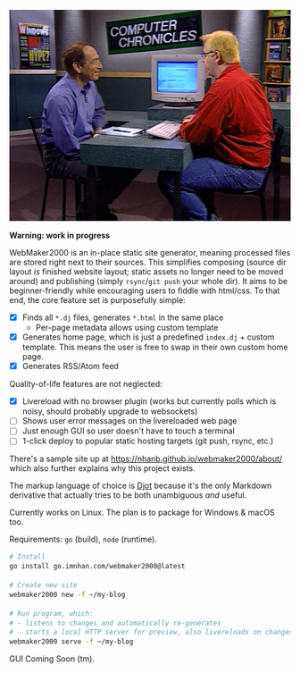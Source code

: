 ![2-men-building-a-website](website-builder.jpg)

**Warning: work in progress**

WebMaker2000 is an in-place static site generator, meaning processed files are
stored right next to their sources. This simplifies composing (source dir
layout _is_ finished website layout; static assets no longer need to be moved
around) and publishing (simply `rsync`/`git push` your whole dir). It aims to
be beginner-friendly while encouraging users to fiddle with html/css. To that
end, the core feature set is purposefully simple:

- [x] Finds all `*.dj` files, generates `*.html` in the same place
    + Per-page metadata allows using custom template
- [x] Generates home page, which is just a predefined `index.dj` + custom
  template. This means the user is free to swap in their own custom home page.
- [x] Generates RSS/Atom feed

Quality-of-life features are not neglected:

- [x] Livereload with no browser plugin (works but currently polls which is
  noisy, should probably upgrade to websockets)
- [ ] Shows user error messages on the livereloaded web page
- [ ] Just enough GUI so user doesn't have to touch a terminal
- [ ] 1-click deploy to popular static hosting targets (git push, rsync, etc.)

There's a sample site up at <https://nhanb.github.io/webmaker2000/about/> which
also further explains why this project exists.

The markup language of choice is [Djot](https://djot.net/) because it's the
only Markdown derivative that actually tries to be both unambiguous _and_
useful.

Currently works on Linux. The plan is to package for Windows & macOS too.

Requirements: `go` (build), `node` (runtime).

```sh
# Install
go install go.imnhan.com/webmaker2000@latest

# Create new site
webmaker2000 new -f ~/my-blog

# Run program, which:
# - listens to changes and automatically re-generates
# - starts a local HTTP server for preview, also livereloads on changes
webmaker2000 serve -f ~/my-blog
```

GUI Coming Soon (tm).
